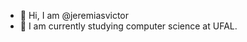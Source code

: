 - 👋 Hi, I am @jeremiasvictor
- 🌱 I am currently studying computer science at UFAL.


<!---
jeremiasvictor/jeremiasvictor is a ✨ special ✨ repository because its `README.md` (this file) appears on your GitHub profile.
You can click the Preview link to take a look at your changes.
--->
